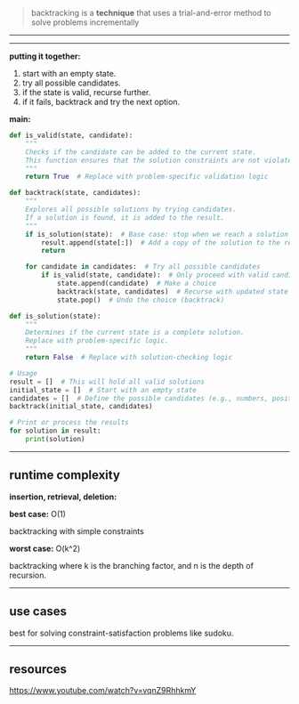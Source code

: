 > backtracking is a **technique** that uses a trial-and-error method to solve problems incrementally
> 

---

<!-- 
## **how it works**
### **diagram**
image.png
---
-->

---

**putting it together:**

1. start with an empty state.
2. try all possible candidates.
3. if the state is valid, recurse further.
4. if it fails, backtrack and try the next option.

**main:**

```python
def is_valid(state, candidate):
    """
    Checks if the candidate can be added to the current state.
    This function ensures that the solution constraints are not violated.
    """
    return True  # Replace with problem-specific validation logic

def backtrack(state, candidates):
    """
    Explores all possible solutions by trying candidates.
    If a solution is found, it is added to the result.
    """
    if is_solution(state):  # Base case: stop when we reach a solution
        result.append(state[:])  # Add a copy of the solution to the results
        return

    for candidate in candidates:  # Try all possible candidates
        if is_valid(state, candidate):  # Only proceed with valid candidates
            state.append(candidate)  # Make a choice
            backtrack(state, candidates)  # Recurse with updated state
            state.pop()  # Undo the choice (backtrack)

def is_solution(state):
    """
    Determines if the current state is a complete solution.
    Replace with problem-specific logic.
    """
    return False  # Replace with solution-checking logic

# Usage
result = []  # This will hold all valid solutions
initial_state = []  # Start with an empty state
candidates = []  # Define the possible candidates (e.g., numbers, positions)
backtrack(initial_state, candidates)

# Print or process the results
for solution in result:
    print(solution)

```

---

## **runtime complexity**

**insertion, retrieval, deletion:**

**best case:** O(1)

backtracking with simple constraints

**worst case:** O(k^2)

backtracking where k is the branching factor, and n is the depth of recursion.

---

## **use cases**

best for solving constraint-satisfaction problems like sudoku.

---

## **resources**

https://www.youtube.com/watch?v=vqnZ9RhhkmY